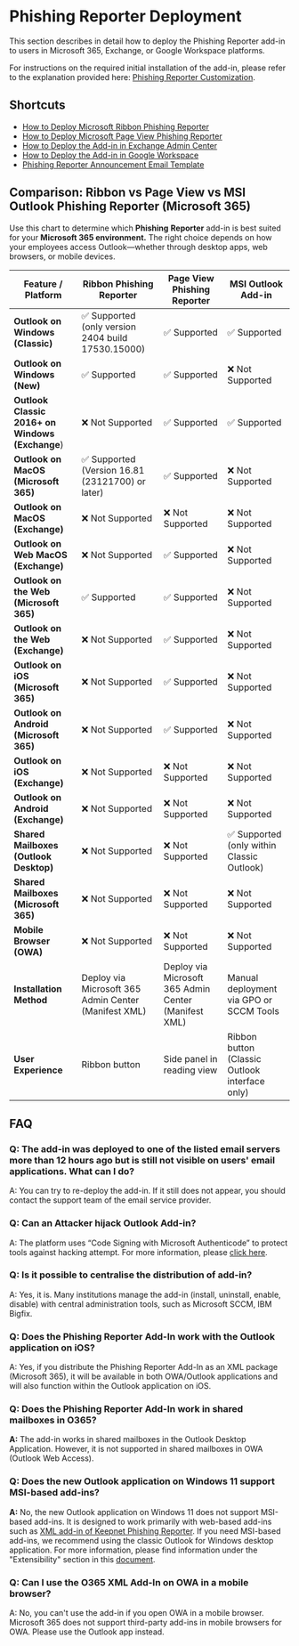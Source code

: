 # Phishing Reporter Deployment

This section describes in detail how to deploy the Phishing Reporter add-in to users in Microsoft 365, Exchange, or Google Workspace platforms.&#x20;

For instructions on the required initial installation of the add-in, please refer to the explanation provided here: [Phishing Reporter Customization](../phishing-reporter-customization.md).

## Shortcuts

* [How to Deploy Microsoft Ribbon Phishing Reporter](microsoft-ribbon-phishing-reporter.md)
* [How to Deploy Microsoft Page View Phishing Reporter](microsoft-page-view-phishing-reporter.md)
* [How to Deploy the Add-in in Exchange Admin Center](how-to-deploy-the-add-in-in-exchange-admin-center.md)
* [How to Deploy the Add-in in Google Workspace](how-to-deploy-the-add-in-in-google-workspace.md)
* [Phishing Reporter Announcement Email Template](phishing-reporter-announcement-email-template.md)

## Comparison: Ribbon vs Page View vs MSI Outlook Phishing Reporter (Microsoft 365)

Use this chart to determine which **Phishing** **Reporter** add-in is best suited for your **Microsoft 365 environment.** The right choice depends on how your employees access Outlook—whether through desktop apps, web browsers, or mobile devices.

| Feature / Platform                              | Ribbon Phishing Reporter                             | Page View Phishing Reporter                          | MSI Outlook Add-in                             |
| ----------------------------------------------- | ---------------------------------------------------- | ---------------------------------------------------- | ---------------------------------------------- |
| **Outlook on Windows (Classic)**                | ✅ Supported (only version 2404 build 17530.15000)    | ✅ Supported                                          | ✅ Supported                                    |
| **Outlook on Windows (New)**                    | ✅ Supported                                          | ✅ Supported                                          | ❌ Not Supported                                |
| **Outlook Classic 2016+ on Windows (Exchange**) | ❌ Not Supported                                      | ✅ Supported                                          | ✅ Supported                                    |
| **Outlook on MacOS (Microsoft 365)**            | ✅ Supported (Version 16.81 (23121700) or later)      | ✅ Supported                                          | ❌ Not Supported                                |
| **Outlook on MacOS (Exchange)**                 | ❌ Not Supported                                      | ❌ Not Supported                                      | ❌ Not Supported                                |
| **Outlook on Web MacOS (Exchange)**             | ❌ Not Supported                                      | ✅ Supported                                          | ❌ Not Supported                                |
| **Outlook on the Web (Microsoft 365)**          | ✅ Supported                                          | ✅ Supported                                          | ❌ Not Supported                                |
| **Outlook on the Web (Exchange)**               | ❌ Not Supported                                      | ✅ Supported                                          | ❌ Not Supported                                |
| **Outlook on iOS (Microsoft 365)**              | ❌ Not Supported                                      | ✅ Supported                                          | ❌ Not Supported                                |
| **Outlook on Android (Microsoft 365)**          | ❌ Not Supported                                      | ✅ Supported                                          | ❌ Not Supported                                |
| **Outlook on iOS (Exchange)**                   | ❌ Not Supported                                      | ❌ Not Supported                                      | ❌ Not Supported                                |
| **Outlook on Android (Exchange)**               | ❌ Not Supported                                      | ❌ Not Supported                                      | ❌ Not Supported                                |
| **Shared Mailboxes (Outlook Desktop)**          | ❌ Not Supported                                      | ❌ Not Supported                                      | ✅ Supported (only within Classic Outlook)      |
| **Shared Mailboxes (Microsoft 365)**            | ❌ Not Supported                                      | ❌ Not Supported                                      | ❌ Not Supported                                |
| **Mobile Browser (OWA)**                        | ❌ Not Supported                                      | ❌ Not Supported                                      | ❌ Not Supported                                |
| **Installation Method**                         | Deploy via Microsoft 365 Admin Center (Manifest XML) | Deploy via Microsoft 365 Admin Center (Manifest XML) | Manual deployment via GPO or SCCM Tools        |
| **User Experience**                             | Ribbon button                                        | Side panel in reading view                           | Ribbon button (Classic Outlook interface only) |

## FAQ

### Q: The add-in was deployed to one of the listed email servers more than 12 hours ago but is still not visible on users' email applications. What can I do?

A: You can try to re-deploy the add-in. If it still does not appear, you should contact the support team of the email service provider.

### **Q: Can an Attacker hijack Outlook Add-in?**

A: The platform uses “Code Signing with Microsoft Authenticode” to protect tools against hacking attempt. For more information, please [click here](https://www.digicert.com/dc/code-signing/microsoft-authenticode.htm)​.

### **Q: Is it possible to centralise the distribution of add-in?**

A: Yes, it is. Many institutions manage the add-in (install, uninstall, enable, disable) with central administration tools, such as Microsoft SCCM, IBM Bigfix.

### Q: Does the Phishing Reporter Add-In work with the Outlook application on iOS?

A: Yes, if you distribute the Phishing Reporter Add-In as an XML package (Microsoft 365), it will be available in both OWA/Outlook applications and will also function within the Outlook application on iOS.

### **Q: Does the Phishing Reporter Add-In work in shared mailboxes in O365?**

**A:** The add-in works in shared mailboxes in the Outlook Desktop Application. However, it is not supported in shared mailboxes in OWA (Outlook Web Access).

### **Q: Does the new Outlook application on Windows 11 support MSI-based add-ins?**

**A:** No, the new Outlook application on Windows 11 does not support MSI-based add-ins. It is designed to work primarily with web-based add-ins such as [XML add-in of Keepnet Phishing Reporter](how-to-deploy-the-add-in-in-microsoft-365.md). If you need MSI-based add-ins, we recommend using the classic Outlook for Windows desktop application. For more information, please find information under the "Extensibility" section in this [document](https://support.microsoft.com/en-us/office/feature-comparison-between-new-outlook-and-classic-outlook-de453583-1e76-48bf-975a-2e9cd2ee16dd).

### Q: Can I use the O365 XML Add-In on OWA in a mobile browser?&#x20;

A: No, you can't use the add-in if you open OWA in a mobile browser. Microsoft 365 does not support third-party add-ins in mobile browsers for OWA. Please use the Outlook app instead.
